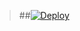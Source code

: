 > ##[![Deploy](https://www.herokucdn.com/deploy/button.png)](https://dashboard.heroku.com/new?template=https://github.com/XiaoHuEr/PersonalCloud)
